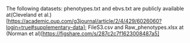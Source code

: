 The following datasets: phenotypes.txt and ebvs.txt are publicly available at(Cleveland et al.)[https://academic.oup.com/g3journal/article/2/4/429/6026060?login=true#supplementary-data]; 
FileS3.csv and Raw_phenotypes.xlsx at (Norman et al)[https://figshare.com/s/287c2c7f1623008487a5]
